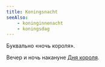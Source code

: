```yaml
---
title: Koningsnacht
seeAlso:
    - koninginnenacht
    - koningsdag
---
```


Буквально «ночь короля».

Вечер и ночь накануне [Дня короля](/glossary/koningsdag).

<!--more-->
